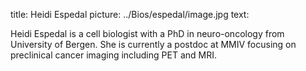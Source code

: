 title: Heidi Espedal
picture: ../Bios/espedal/image.jpg
text: 

Heidi Espedal is a cell biologist with a PhD in neuro-oncology from University of Bergen. She is currently a postdoc at MMIV focusing on preclinical cancer imaging including PET and MRI. 